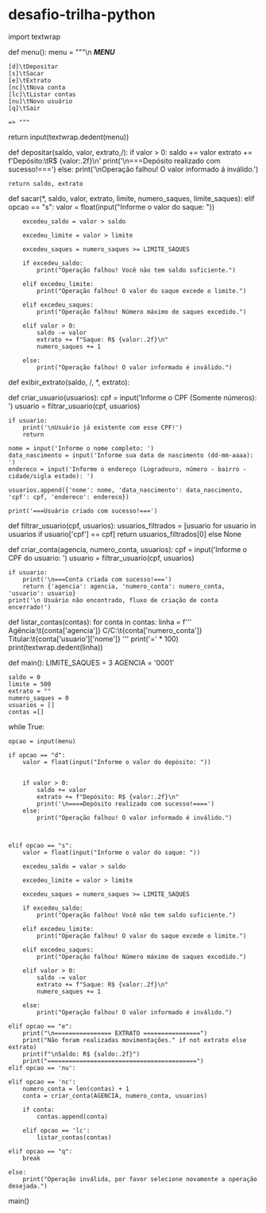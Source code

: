 # desafio-trilha-python
import textwrap

def menu():
    menu = """\n
    *****************MENU*****************

    [d]\tDepositar
    [s]\tSacar
    [e]\tExtrato
    [nc]\tNova conta
    [lc]\tListar contas
    [nu]\tNovo usuário
    [q]\tSair

    => """
return input(textwrap.dedent(menu))

def depositar(saldo, valor, extrato,/):
    if valor > 0:
        saldo += valor 
        extrato += f'Depósito:\tR$ {valor:.2f}\n'
        print('\n===Depósito realizado com sucesso!===')
    else:
        print('\nOperação falhou! O valor informado á inválido.')
        
    return saldo, extrato 
        
def sacar(*, saldo, valor, extrato, limite, numero_saques, limite_saques):
    elif opcao == "s":
        valor = float(input("Informe o valor do saque: "))

        excedeu_saldo = valor > saldo

        excedeu_limite = valor > limite

        excedeu_saques = numero_saques >= LIMITE_SAQUES

        if excedeu_saldo:
            print("Operação falhou! Você não tem saldo suficiente.")

        elif excedeu_limite:
            print("Operação falhou! O valor do saque excede o limite.")

        elif excedeu_saques:
            print("Operação falhou! Número máximo de saques excedido.")

        elif valor > 0:
            saldo -= valor
            extrato += f"Saque: R$ {valor:.2f}\n"
            numero_saques += 1

        else:
            print("Operação falhou! O valor informado é inválido.")

        
def exibir_extrato(saldo, /, *, extrato):
    
def criar_usuario(usuarios):
    cpf = input('Informe o CPF (Somente números): ')
    usuario = filtrar_usuario(cpf, usuarios)
    
    if usuario:
        print('\nUsuário já existente com esse CPF!')
        return
    
    nome = input('Informe o nome completo: ')
    data_nascimento = input('Informe sua data de nascimento (dd-mm-aaaa): ')
    endereco = input('Informe o endereço (Logradouro, número - bairro - cidade/sigla estado): ')
    
    usuarios.append({'nome': nome, 'data_nascimento': data_nascimento, 'cpf': cpf, 'endereco': endereco})
    
    print('===Usuário criado com sucesso!===')
    
def filtrar_usuario(cpf, usuarios):
    usuarios_filtrados = [usuario for usuario in usuarios if usuario['cpf'] == cpf]
    return usuarios_filtrados[0] else None

def criar_conta(agencia, numero_conta, usuarios):
    cpf = input('Informe o CPF do usuario: ')
    usuario = filtrar_usuario(cpf, usuarios)
    
    if usuario:
        print('\n===Conta criada com sucesso!===')
        return {'agencia': agencia, 'numero_conta': numero_conta, 'usuario': usuario}
    print('\n Usuário não encontrado, fluxo de criação de conta encerrado!')
    
def listar_contas(contas):
    for conta in contas:
        linha = f'''\
            Agência:\t{conta['agencia']}
            C/C:\t{conta['numero_conta']}
            Titular:\t{conta['usuario']['nome']}
        '''
        print('=' * 100)
        print(textwrap.dedent(linha))


def main():
    LIMITE_SAQUES = 3
    AGENCIA = '0001' 
      
    saldo = 0
    limite = 500
    extrato = ""
    numero_saques = 0
    usuarios = []
    contas =[]


while True:

    opcao = input(menu)

    if opcao == "d":
        valor = float(input("Informe o valor do depósito: "))


        if valor > 0:
            saldo += valor
            extrato += f"Depósito: R$ {valor:.2f}\n"
            print('\n====Depósito realizado com sucesso!====')
        else:
            print("Operação falhou! O valor informado é inválido.")
        


    elif opcao == "s":
        valor = float(input("Informe o valor do saque: "))

        excedeu_saldo = valor > saldo

        excedeu_limite = valor > limite

        excedeu_saques = numero_saques >= LIMITE_SAQUES

        if excedeu_saldo:
            print("Operação falhou! Você não tem saldo suficiente.")

        elif excedeu_limite:
            print("Operação falhou! O valor do saque excede o limite.")

        elif excedeu_saques:
            print("Operação falhou! Número máximo de saques excedido.")

        elif valor > 0:
            saldo -= valor
            extrato += f"Saque: R$ {valor:.2f}\n"
            numero_saques += 1

        else:
            print("Operação falhou! O valor informado é inválido.")

    elif opcao == "e":
        print("\n================ EXTRATO ================")
        print("Não foram realizadas movimentações." if not extrato else extrato)
        print(f"\nSaldo: R$ {saldo:.2f}")
        print("==========================================")
    elif opcao == 'nu':
        
    elif opcao == 'nc':
        numero_conta = len(contas) + 1
        conta = criar_conta(AGENCIA, numero_conta, usuarios)
        
        if conta:
            contas.append(conta)
            
        elif opcao == 'lc':
            listar_contas(contas)
    
    elif opcao == "q":
        break

    else:
        print("Operação inválida, por favor selecione novamente a operação desejada.")

main()
